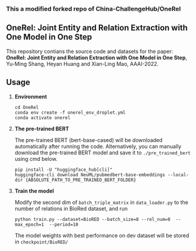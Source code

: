 ### This a modified forked repo of China-ChallengeHub/OneRel
## OneRel: Joint Entity and Relation Extraction with One Model in One Step

This repository contians the source code and datasets for the paper: **OneRel: Joint Entity and Relation Extraction with One Model in One Step**, Yu-Ming Shang, Heyan Huang and Xian-Ling Mao, AAAI-2022.

## Usage

1. **Environment**
   ```shell
   cd OneRel
   conda env create -f onerel_env_droplet.yml
   conda activate onerel
   ```

2. **The pre-trained BERT**

    The pre-trained BERT (bert-base-cased) will be downloaded automatically after running the code. Alternatively, you can manually download the pre-trained BERT model and save it to `./pre_trained_bert` using cmd below.
   ```shell
   pip install -U "huggingface_hub[cli]"
   huggingface-cli download NeuML/pubmedbert-base-embeddings --local-dir {ABSOLUTE_PATH_TO_PRE_TRAINED_BERT_FOLDER}
   ```


4. **Train the model**

    Modify the second dim of `batch_triple_matrix` in `data_loader.py` to the number of relations in BioRed dataset, and run

    ```shell
    python train.py --dataset=BioRED --batch_size=8 --rel_num=8  --max_epoch=1  --period=10
    ```
    The model weights with best performance on dev dataset will be stored in `checkpoint/BioRED/`

